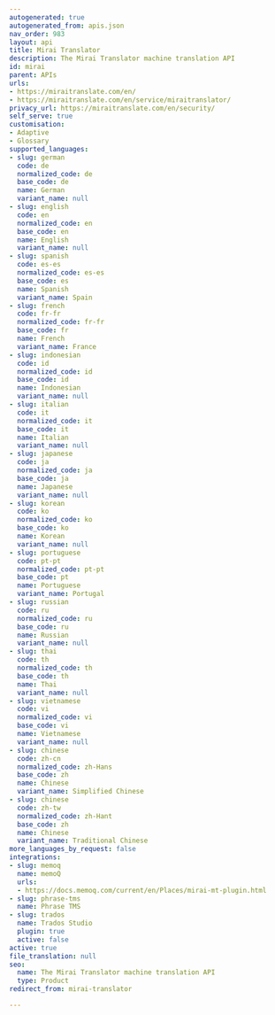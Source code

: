 ```yaml
---
autogenerated: true
autogenerated_from: apis.json
nav_order: 983
layout: api
title: Mirai Translator
description: The Mirai Translator machine translation API
id: mirai
parent: APIs
urls:
- https://miraitranslate.com/en/
- https://miraitranslate.com/en/service/miraitranslator/
privacy_url: https://miraitranslate.com/en/security/
self_serve: true
customisation:
- Adaptive
- Glossary
supported_languages:
- slug: german
  code: de
  normalized_code: de
  base_code: de
  name: German
  variant_name: null
- slug: english
  code: en
  normalized_code: en
  base_code: en
  name: English
  variant_name: null
- slug: spanish
  code: es-es
  normalized_code: es-es
  base_code: es
  name: Spanish
  variant_name: Spain
- slug: french
  code: fr-fr
  normalized_code: fr-fr
  base_code: fr
  name: French
  variant_name: France
- slug: indonesian
  code: id
  normalized_code: id
  base_code: id
  name: Indonesian
  variant_name: null
- slug: italian
  code: it
  normalized_code: it
  base_code: it
  name: Italian
  variant_name: null
- slug: japanese
  code: ja
  normalized_code: ja
  base_code: ja
  name: Japanese
  variant_name: null
- slug: korean
  code: ko
  normalized_code: ko
  base_code: ko
  name: Korean
  variant_name: null
- slug: portuguese
  code: pt-pt
  normalized_code: pt-pt
  base_code: pt
  name: Portuguese
  variant_name: Portugal
- slug: russian
  code: ru
  normalized_code: ru
  base_code: ru
  name: Russian
  variant_name: null
- slug: thai
  code: th
  normalized_code: th
  base_code: th
  name: Thai
  variant_name: null
- slug: vietnamese
  code: vi
  normalized_code: vi
  base_code: vi
  name: Vietnamese
  variant_name: null
- slug: chinese
  code: zh-cn
  normalized_code: zh-Hans
  base_code: zh
  name: Chinese
  variant_name: Simplified Chinese
- slug: chinese
  code: zh-tw
  normalized_code: zh-Hant
  base_code: zh
  name: Chinese
  variant_name: Traditional Chinese
more_languages_by_request: false
integrations:
- slug: memoq
  name: memoQ
  urls:
  - https://docs.memoq.com/current/en/Places/mirai-mt-plugin.html
- slug: phrase-tms
  name: Phrase TMS
- slug: trados
  name: Trados Studio
  plugin: true
  active: false
active: true
file_translation: null
seo:
  name: The Mirai Translator machine translation API
  type: Product
redirect_from: mirai-translator

---
```


